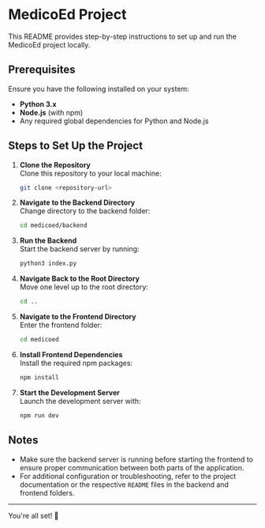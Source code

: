 # MedicoEd Project

This README provides step-by-step instructions to set up and run the MedicoEd project locally.

## Prerequisites

Ensure you have the following installed on your system:

- **Python 3.x**  
- **Node.js** (with npm)  
- Any required global dependencies for Python and Node.js  

## Steps to Set Up the Project

1. **Clone the Repository**  
   Clone this repository to your local machine:  
   ```bash
   git clone <repository-url>
   ```

2. **Navigate to the Backend Directory**  
   Change directory to the backend folder:  
   ```bash
   cd medicoed/backend
   ```

3. **Run the Backend**  
   Start the backend server by running:  
   ```bash
   python3 index.py
   ```

4. **Navigate Back to the Root Directory**  
   Move one level up to the root directory:  
   ```bash
   cd ..
   ```

5. **Navigate to the Frontend Directory**  
   Enter the frontend folder:  
   ```bash
   cd medicoed
   ```

6. **Install Frontend Dependencies**  
   Install the required npm packages:  
   ```bash
   npm install
   ```

7. **Start the Development Server**  
   Launch the development server with:  
   ```bash
   npm run dev
   ```

## Notes

- Make sure the backend server is running before starting the frontend to ensure proper communication between both parts of the application.
- For additional configuration or troubleshooting, refer to the project documentation or the respective `README` files in the backend and frontend folders.

---

You're all set! 🚀
